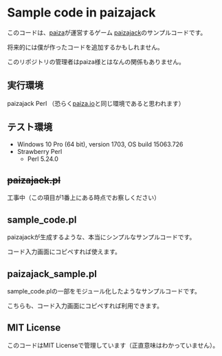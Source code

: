 # Sample code in paizajack

このコードは、[paiza](https://paiza.jp/)が運営するゲーム
[paizajack](https://paiza.jp/paizajack/)のサンプルコードです。

将来的には僕が作ったコードを追加するかもしれません。

このリポジトリの管理者はpaiza様とはなんの関係もありません。



## 実行環境

paizajack Perl
（恐らく[paiza.io](https://paiza.io/ja)と同じ環境であると思われます）



## テスト環境

* Windows 10 Pro (64 bit), version 1703, OS build 15063.726
* Strawberry Perl
  * Perl 5.24.0



## ~~paizajack.pl~~

工事中（この項目が1番上にある時点でお察しください）



## sample_code.pl

paizajackが生成するような、本当にシンプルなサンプルコードです。

コード入力画面にコピペすれば使えます。



## paizajack_sample.pl

sample_code.plの一部をモジュール化したようなサンプルコードです。

こちらも、コード入力画面にコピペすれば利用できます。



## MIT License

このコードはMIT Licenseで管理しています（正直意味はわかっていません）。

